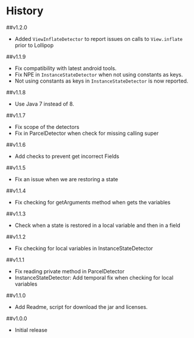 # History

##v1.2.0
 - Added `ViewInflateDetector` to report issues on calls to `View.inflate`
    prior to Lollipop

##v1.1.9
 - Fix compatibility with latest android tools.
 - Fix NPE in `InstanceStateDetector` when not using constants as keys.
 - Not using constants as keys in `InstanceStateDetector` is now reported.

##v1.1.8
 - Use Java 7 instead of 8.

##v1.1.7
* Fix scope of the detectors
* Fix in ParcelDetector when check for missing calling super

##v1.1.6
* Add checks to prevent get incorrect Fields

##v1.1.5 
* Fix an issue when we are restoring a state

##v1.1.4
* Fix checking for getArguments method when gets the variables

##v1.1.3
* Check when a state is restored in a local variable and then in a field

##v1.1.2
* Fix checking for local variables in InstanceStateDetector

##v1.1.1
* Fix reading private method in ParcelDetector
* InstanceStateDetector: Add temporal fix when checking for local variables

##v1.1.0
* Add Readme, script for download the jar and licenses.

##v1.0.0
* Initial release

